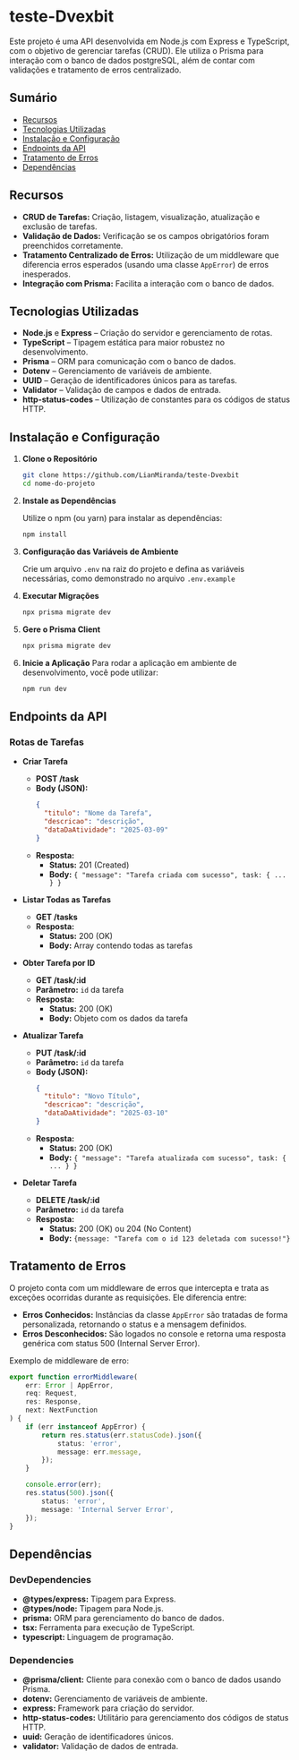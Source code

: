 # teste-Dvexbit

Este projeto é uma API desenvolvida em Node.js com Express e TypeScript, com o objetivo de gerenciar tarefas (CRUD). Ele utiliza o Prisma para interação com o banco de dados postgreSQL, além de contar com validações e tratamento de erros centralizado.

## Sumário

- [Recursos](#recursos)
- [Tecnologias Utilizadas](#tecnologias-utilizadas)
- [Instalação e Configuração](#instalação-e-configuração)
- [Endpoints da API](#endpoints-da-api)
- [Tratamento de Erros](#tratamento-de-erros)
- [Dependências](#dependências)


## Recursos

- **CRUD de Tarefas:** Criação, listagem, visualização, atualização e exclusão de tarefas.
- **Validação de Dados:** Verificação se os campos obrigatórios foram preenchidos corretamente.
- **Tratamento Centralizado de Erros:** Utilização de um middleware que diferencia erros esperados (usando uma classe `AppError`) de erros inesperados.
- **Integração com Prisma:** Facilita a interação com o banco de dados.

## Tecnologias Utilizadas

- **Node.js** e **Express** – Criação do servidor e gerenciamento de rotas.
- **TypeScript** – Tipagem estática para maior robustez no desenvolvimento.
- **Prisma** – ORM para comunicação com o banco de dados.
- **Dotenv** – Gerenciamento de variáveis de ambiente.
- **UUID** – Geração de identificadores únicos para as tarefas.
- **Validator** – Validação de campos e dados de entrada.
- **http-status-codes** – Utilização de constantes para os códigos de status HTTP.

## Instalação e Configuração

1. **Clone o Repositório**

   ```bash
   git clone https://github.com/LianMiranda/teste-Dvexbit
   cd nome-do-projeto
   ```

2. **Instale as Dependências**

   Utilize o npm (ou yarn) para instalar as dependências:

   ```bash
   npm install
   ```

3. **Configuração das Variáveis de Ambiente**

   Crie um arquivo `.env` na raiz do projeto e defina as variáveis necessárias, como demonstrado no arquivo `.env.example`


4. **Executar Migrações**

   ```bash
   npx prisma migrate dev
   ```
5. **Gere o Prisma Client**

   ```bash
   npx prisma migrate dev
   ```

6. **Inicie a Aplicação**
   Para rodar a aplicação em ambiente de desenvolvimento, você pode utilizar:

   ```bash
   npm run dev
   ```

## Endpoints da API

### Rotas de Tarefas

- **Criar Tarefa**
  - **POST /task**
  - **Body (JSON):**
    ```json
    {
      "titulo": "Nome da Tarefa",
      "descricao": "descrição",
      "dataDaAtividade": "2025-03-09"
    }
    ```
  - **Resposta:**  
    - **Status:** 201 (Created)  
    - **Body:** `{ "message": "Tarefa criada com sucesso", task: { ... } }`

- **Listar Todas as Tarefas**
  - **GET /tasks**
  - **Resposta:**  
    - **Status:** 200 (OK)  
    - **Body:** Array contendo todas as tarefas

- **Obter Tarefa por ID**
  - **GET /task/:id**
  - **Parâmetro:** `id` da tarefa
  - **Resposta:**  
    - **Status:** 200 (OK)  
    - **Body:** Objeto com os dados da tarefa

- **Atualizar Tarefa**
  - **PUT /task/:id**
  - **Parâmetro:** `id` da tarefa
  - **Body (JSON):**
    ```json
    {
      "titulo": "Novo Título",
      "descricao": "descrição",
      "dataDaAtividade": "2025-03-10"
    }
    ```
  - **Resposta:**  
    - **Status:** 200 (OK)  
    - **Body:** `{ "message": "Tarefa atualizada com sucesso", task: { ... } }`

- **Deletar Tarefa**
  - **DELETE /task/:id**
  - **Parâmetro:** `id` da tarefa
  - **Resposta:**  
    - **Status:** 200 (OK) ou 204 (No Content)  
    - **Body:** `{message: "Tarefa com o id 123 deletada com sucesso!"}`

## Tratamento de Erros

O projeto conta com um middleware de erros que intercepta e trata as exceções ocorridas durante as requisições. Ele diferencia entre:

- **Erros Conhecidos:** Instâncias da classe `AppError` são tratadas de forma personalizada, retornando o status e a mensagem definidos.
- **Erros Desconhecidos:** São logados no console e retorna uma resposta genérica com status 500 (Internal Server Error).

Exemplo de middleware de erro:

```typescript
export function errorMiddleware(
    err: Error | AppError,
    req: Request,
    res: Response,
    next: NextFunction
) {
    if (err instanceof AppError) {
        return res.status(err.statusCode).json({
            status: 'error',
            message: err.message,
        });
    }

    console.error(err);
    res.status(500).json({
        status: 'error',
        message: 'Internal Server Error',
    });
}
```

## Dependências

### DevDependencies

- **@types/express:** Tipagem para Express.
- **@types/node:** Tipagem para Node.js.
- **prisma:** ORM para gerenciamento do banco de dados.
- **tsx:** Ferramenta para execução de TypeScript.
- **typescript:** Linguagem de programação.

### Dependencies

- **@prisma/client:** Cliente para conexão com o banco de dados usando Prisma.
- **dotenv:** Gerenciamento de variáveis de ambiente.
- **express:** Framework para criação do servidor.
- **http-status-codes:** Utilitário para gerenciamento dos códigos de status HTTP.
- **uuid:** Geração de identificadores únicos.
- **validator:** Validação de dados de entrada.
